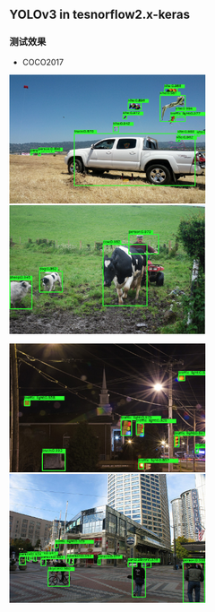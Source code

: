 ## YOLOv3 in tesnorflow2.x-keras

### 测试效果

- COCO2017

<img src="https://raw.githubusercontent.com/yyccR/Pictures/master/yolov3/yolo_sample1.png" width="350" height="230"/>  <img src="https://raw.githubusercontent.com/yyccR/Pictures/master/yolov3/yolo_sample2.png" width="350" height="230"/>

<img src="https://raw.githubusercontent.com/yyccR/Pictures/master/yolov3/yolo_sample3.png" width="350" height="230"/>  <img src="https://raw.githubusercontent.com/yyccR/Pictures/master/yolov3/yolo_sample4.png" width="350" height="230"/>
